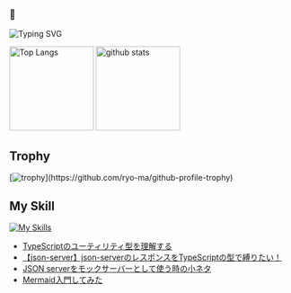 ### 🫨

![Typing SVG](https://readme-typing-svg.herokuapp.com?font=Roboto&color=%2336BCF7&lines=Hi,+I'm+hikagami0210+I'm+a+Developer)

<!--
**hikagami0210/hikagami0210** is a ✨ _special_ ✨ repository because its `README.md` (this file) appears on your GitHub profile.

Here are some ideas to get you started:

- 🔭 I’m currently working on ...
- 🌱 I’m currently learning ...
- 👯 I’m looking to collaborate on ...
- 🤔 I’m looking for help with ...
- 💬 Ask me about ...
- 📫 How to reach me: ...
- 😄 Pronouns: ...
- ⚡ Fun fact: ...
-->

<!--[![My Qiita contributions](https://qiita-badge.apiapi.app/s/mono0926/contributions.svg)](http://qiita.com/mono0926) -->
<p align="left"> 
  <img alt="Top Langs" height="150px" src="https://github-readme-stats.vercel.app/api/top-langs/?username=hikagami0210&layout=compact&show_icons=true&theme=onedark" />
  <img alt="github stats" height="150px" src="https://github-readme-stats.vercel.app/api?username=hikagami0210&theme=onedark&show_icons=ture" />
</p>

## Trophy
[![trophy](https://github-profile-trophy.vercel.app/?username=hikagami0210&theme=onedark&rank=-C,-B,-?)](https://github.com/ryo-ma/github-profile-trophy)

## My Skill
[![My Skills](https://skillicons.dev/icons?i=flutter,dart,firebase,react,typescript)](https://skillicons.dev)

<!-- BLOG-POST-LIST:START -->
- [TypeScriptのユーティリティ型を理解する](https://qiita.com/hikagami/items/6cff79db73ef671875a4)
- [【json-server】json-serverのレスポンスをTypeScriptの型で縛りたい！](https://qiita.com/hikagami/items/b150d14760069fb83fff)
- [JSON serverをモックサーバーとして使う時の小ネタ](https://qiita.com/hikagami/items/c189c9e2444268856224)
- [Mermaid入門してみた](https://qiita.com/hikagami/items/f45028b11319b5ee1ec4)
<!-- BLOG-POST-LIST:END -->
